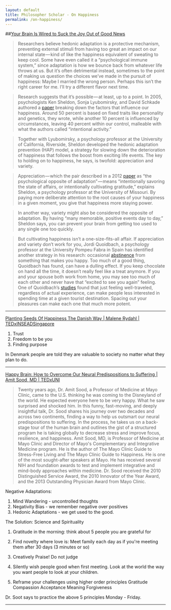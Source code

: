 ```yaml
---
layout: default
title: Philosopher Scholar - On Happiness
permalink: /on-happiness/
---
```


##[Your Brain Is Wired to Suck the Joy Out of Good News](https://medium.com/s/thenewnew/your-brain-is-wired-to-suck-the-joy-out-of-good-news-f8b06aba1db8)
>Researchers believe hedonic adaptation is a protective mechanism, preventing external stimuli from having too great an impact on our internal state — kind of like the happiness equivalent of sweating to keep cool. Some have even called it a “psychological immune system,” since adaptation is how we bounce back from whatever life throws at us. But it’s often detrimental instead, sometimes to the point of making us question the choices we’ve made in the pursuit of happiness: Maybe I married the wrong person. Perhaps this isn’t the right career for me. I’ll try a different flavor next time.

>Research suggests that it’s possible — at least, up to a point. In 2005, psychologists Ken Sheldon, Sonja Lyubomirsky, and David Schkade authored a [paper](https://sonjalyubomirsky.com/wp-content/themes/sonjalyubomirsky/papers/LSS2005.pdf#page=6) breaking down the factors that influence our happiness. Around 50 percent is based on fixed traits like personality and genetics, they wrote, while another 10 percent is influenced by circumstances, leaving 40 percent within our control, malleable with what the authors called “intentional activity.”

>Together with Lyubomirsky, a psychology professor at the University of California, Riverside, Sheldon developed the hedonic adaptation prevention (HAP) model, a strategy for slowing down the deterioration of happiness that follows the boost from exciting life events. The key to holding on to happiness, he says, is twofold: appreciation and variety.

>Appreciation — which the pair described in a 2012 [paper](https://journals.sagepub.com/doi/abs/10.1177/0146167212436400?journalCode=pspc) as “the psychological opposite of adaptation” — means “intentionally savoring the state of affairs, or intentionally cultivating gratitude,” explains Sheldon, a psychology professor at the University of Missouri. By paying more deliberate attention to the root causes of your happiness in a given moment, you give that happiness more staying power.

>In another way, variety might also be considered the opposite of adaptation. By having “many memorable, positive events day to day,” Sheldon says, you can prevent your brain from getting too used to any single one too quickly.

>But cultivating happiness isn’t a one-size-fits-all affair. If appreciation and variety don’t work for you, Jordi Quoidbach, a psychology professor at the University Pompeu Fabra in Spain has identified another strategy in his research: occasional [abstinence](https://journals.sagepub.com/doi/abs/10.1177/1948550612473489?journalCode=sppa) from something that makes you happy. Too much of a good thing, Quoidbach has found, can have a dulling effect. If you keep chocolate on hand all the time, it doesn’t really feel like a treat anymore. If you and your spouse both work from home, you may see too much of each other and never have that “excited to see you again” feeling. One of Quoidbach’s [studies](https://www.ncbi.nlm.nih.gov/pubmed/25583943) found that just feeling well-traveled, regardless of actual experience, can make people less interested in spending time at a given tourist destination. Spacing out your pleasures can make each one that much more potent.

---

[Planting Seeds Of Happiness The Danish Way | Malene Rydahl | TEDxINSEADSingapore](https://www.youtube.com/watch?v=biQGa89O5O4)

1. Trust
2. Freedom to be you
3. Finding purpose

In Denmark people are told they are valuable to society no matter what they plan to do.

---

[Happy Brain: How to Overcome Our Neural Predispositions to Suffering | Amit Sood, MD | TEDxUNI](https://www.youtube.com/watch?v=KZIGekgoaz4&list=LLn8hh0YbCJQFZl1GGhNdiKQ&index=4&t=0s)

> Twenty years ago, Dr. Amit Sood, a Professor of Medicine at Mayo Clinic, came to the U.S. thinking he was coming to the Disneyland of the world. He expected everyone here to be very happy. What he saw surprised and shocked him. In this funny, fast-moving, and deeply insightful talk, Dr. Sood shares his journey over two decades and across two continents, finding a way to help us outsmart our neural predispositions to suffering. In the process, he takes us on a back-stage tour of the human brain and outlines the gist of a structured program he is taking globally to decrease stress and improve focus, resilience, and happiness.
Amit Sood, MD, is Professor of Medicine at Mayo Clinic and Director of Mayo's Complementary and Integrative Medicine program. He is the author of The Mayo Clinic Guide to Stress-Free Living and The Mayo Clinic Guide to Happiness. He is one of the most sought-after speakers at Mayo. He has received several NIH and foundation awards to test and implement integrative and mind-body approaches within medicine. Dr. Sood received the 2010 Distinguished Service Award, the 2010 Innovator of the Year Award, and the 2013 Outstanding Physician Award from Mayo Clinic.

Negative Adaptations:  

1. Mind Wandering - uncontrolled thoughts
2. Negativity Bias - we remember negative over positives
3. Hedonic Adaptations - we get used to the good.

The Solution: Science and Spirituality

1. Gratitude in the morning: think about 5 people you are grateful for

2. Find novelty where love is: Meet family each day as if you're meeting them after 30 days (3 minutes or so)

3. Creatively Praise! Do not judge

4. Silently wish people good when first meeting. Look at the world the way you want people to look at your children.

5. Reframe your challenges using higher order principles
Gratitude
Compassion
Acceptance
Meaning
Forgiveness

Dr. Soot says to practice the above 5 principles Monday - Friday.

---
